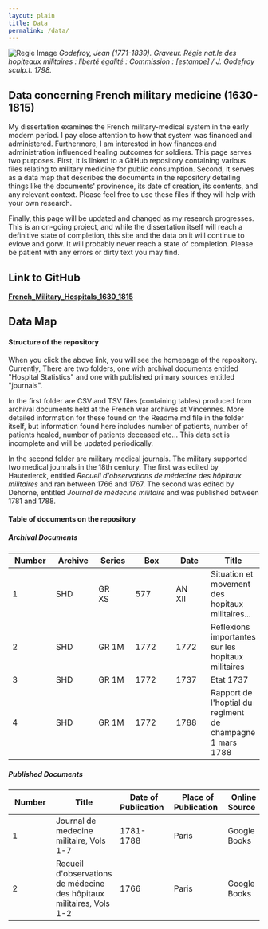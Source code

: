 ```yaml
---
layout: plain
title: Data
permalink: /data/
---
```

![Regie Image](https://raw.githubusercontent.com/Bengoff1/Images/main/Image%2C%20R%C3%A9gie%20nat%20le%20des%20hopiteaux%2C%20Godefroy%20Jean(2).jpg)
_Godefroy, Jean (1771-1839). Graveur. Régie nat.le des hopiteaux militaires : liberté égalité : Commission : [estampe] / J. Godefroy sculp.t. 1798._

## Data concerning French military medicine (1630-1815)

My dissertation examines the French military-medical system in the early modern period. I pay close attention to how that system was financed and administered. Furthermore, I am interested in how finances and administration influenced healing outcomes for soldiers. This page serves two purposes. First, it is linked to a GitHub repository containing various files relating to military medicine for public consumption. Second, it serves as a data map that describes the documents in the repository detailing things like the documents' provinence, its date of creation, its contents, and any relevant context. Please feel free to use these files if they will help with your own research. 

Finally, this page will be updated and changed as my research progresses. This is an on-going project, and while the dissertation itself will reach a definitive state of completion, this site and the data on it will continue to evlove and gorw. It will probably never reach a state of completion. Please be patient with any errors or dirty text you may find. 

## Link to GitHub

[**French_Military_Hospitals_1630_1815**](https://github.com/Bengoff1/French_Military_Hospitals_1630_1815)

## Data Map

#### Structure of the repository 
When you click the above link, you will see the homepage of the repository. Currently, There are two folders, one with archival documents entitled "Hospital Statistics" and one with published primary sources entitled "journals".  

In the first folder are CSV and TSV files (containing tables) produced from archival documents held at the French war archives at Vincennes. More detailed information for these found on the Readme.md file in the folder itself, but information found here includes number of patients, number of patients healed, number of patients deceased etc... This data set is incomplete and will be updated periodically.

In the second folder are military medical journals. The military supported two medical jounrals in the 18th century. The first was edited by Hauterierck, entitled _Recueil d'observations de médecine des hôpitaux militaires_ and ran between 1766 and 1767. The second was edited by Dehorne, entitled _Journal de médecine militaire_ and was published between 1781 and 1788.

#### Table of documents on the repository 

##### Archival Documents 

&nbsp;Number&nbsp;|&nbsp;Archive&nbsp;|&nbsp;Series&nbsp;|&nbsp;Box&nbsp;|&nbsp;Date&nbsp;|&nbsp;Title&nbsp;|
--------|---------|--------|-----|------|-------|
1|SHD|GR XS&nbsp;&nbsp;&nbsp;&nbsp;&nbsp;&nbsp;&nbsp;&nbsp;|577&nbsp;&nbsp;&nbsp;&nbsp;&nbsp;&nbsp;&nbsp;&nbsp;|AN XII&nbsp;&nbsp;&nbsp;&nbsp;&nbsp;&nbsp;&nbsp;&nbsp;|Situation et movement des hopitaux militaires...|
2|SHD|GR 1M|1772|1772|Reflexions importantes sur les hopitaux militaires|
3|SHD|GR 1M|1772|1737|Etat 1737|
4|SHD|GR 1M|1772|1788|Rapport de l'hoptial du regiment de champagne 1 mars 1788|

##### Published Documents 

&nbsp;Number&nbsp;|&nbsp;Title&nbsp;|&nbsp;Date of Publication&nbsp;|&nbsp;Place of Publication&nbsp;|&nbsp;Online Source&nbsp;|
--------|-------|---------------------|----------------------|---------------|
1|Journal de medecine militaire, Vols 1-7&nbsp;&nbsp;&nbsp;&nbsp;&nbsp;&nbsp;&nbsp;&nbsp;|1781-1788|Paris|Google Books|
2|Recueil d'observations de médecine des hôpitaux militaires, Vols 1-2&nbsp;&nbsp;&nbsp;&nbsp;&nbsp;&nbsp;&nbsp;&nbsp;|1766|Paris|Google Books|